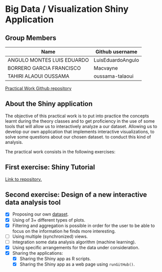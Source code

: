 # Big Data / Visualization Shiny Application

   ## Group Members

| Name                      | Github username           |
|---------------------------|---------------------------|
| ANGULO MONTES LUIS EDUARDO| LuisEduardoAngulo         |
| BORRERO GARCIA FRANCISCO  | Macvayne                  |
| TAHIRI ALAOUI OUSSAMA     | oussama-talaoui           |

[Practical Work Github repository](https://github.com/oussama-talaoui/visualization)

## About the Shiny application
The objective of this practical work is to put into practice the concepts learnt
during the theory classes and to get proficiency in the use of some tools that will allow us to
interactively analyze a our dataset. Allowing us to develop our own application that implements interactive visualizations, to solve some questions about our chosen dataset.
to conduct this kind of analysis.

The practical work consists in the following exercises:
## First exercise: Shiny Tutorial
[Link to repository.](https://github.com/oussama-talaoui/Big-Data-Visualization)

## Second exercise: Design of a new interactive data analysis tool
- [X] Proposing our own [dataset](https://www.kaggle.com/noahgift/social-power-nba#nba_2017_br.csv).
- [X] Using of 3+ different types of plots.
- [X] Filtering and aggregation is possible in order for the user to be able to focus on the information he finds more interesting.
- [ ] Using multiple (synchronized) views.
- [ ] Integration some data analysis algorithm (machine learning).
- [X] Using specific arrangements for the data under consideration.
- [X] Sharing the applications:
  - [x] Sharing the Shiny app as R scripts.
  - [x] Sharing the Shiny app as a web page using ```runGitHub()```.